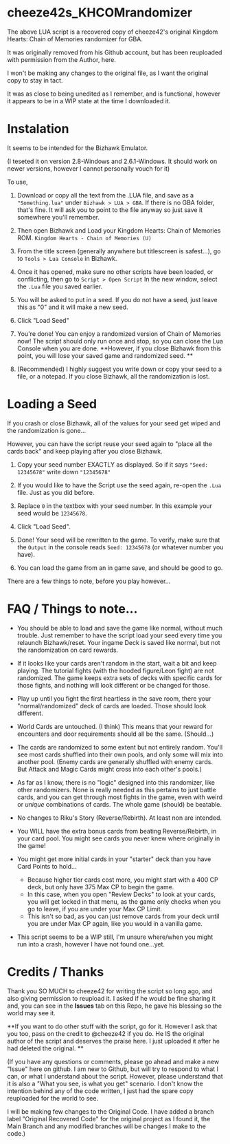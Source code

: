 # cheeze42s_KHCOMrandomizer
The above LUA script is a recovered copy of cheeze42's original Kingdom Hearts: Chain of Memories randomizer for GBA.

It was originally removed from his Github account, but has been reuploaded with permission from the Author, here.

I won't be making any changes to the original file, as I want the original copy to stay in tact. 

It was as close to being unedited as I remember, and is functional, however it appears to be in a WIP state at the time I downloaded it.

# Instalation 

It seems to be intended for the Bizhawk Emulator. 

(I teseted it on version 2.8-Windows and 2.6.1-Windows. It should work on newer versions, however I cannot personally vouch for it)

To use, 

1. Download or copy all the text from the .LUA file, and save as a `"Something.lua"` under `Bizhawk > LUA > GBA`.
  If there is no GBA folder, that's fine. It will ask you to point to the file anyway so just save it somewhere you'll remember.

2. Then open Bizhawk and Load your Kingdom Hearts: Chain of Memories ROM. `Kingdom Hearts - Chain of Memories (U)`

3. From the title screen (generally anywhere but titlescreen is safest...), go to `Tools > Lua Console` in Bizhawk.

4. Once it has opened, make sure no other scripts have been loaded, or conflicting, then go to `Script > Open Script` 
  In the new window, select the `.Lua` file you saved earlier. 
  
5. You will be asked to put in a seed. If you do not have a seed, just leave this as "0" and it will make a new seed.

6. Click "Load Seed"

7. You're done! You can enjoy a randomized version of Chain of Memories now! The script should only run once and stop, so you can close the Lua Console when you are done. **However, if you close Bizhawk from this point, you will lose your saved game and randomized seed. **

8. (Recommended) I highly suggest you write down or copy your seed to a file, or a notepad. If you close Bizhawk, all the randomization is lost.

# Loading a Seed 

If you crash or close Bizhawk, all of the values for your seed get wiped and the randomization is gone...

However, you can have the script reuse your seed again to "place all the cards back" and keep playing after you close Bizhawk. 

1. Copy your seed number EXACTLY as displayed. So if it says `"Seed: 12345678"` write down `"12345678"`

2. If you would like to have the Script use the seed again, re-open the `.Lua` file. Just as you did before.
  
3. Replace `0` in the textbox with your seed number. In this example your seed would be `12345678`.

4. Click "Load Seed".

5. Done! Your seed will be rewritten to the game. To verify, make sure that the `Output` in the console reads `Seed: 12345678` (or whatever number you have).

6. You can load the game from an in game save, and should be good to go. 

There are a few things to note, before you play however...

# FAQ / Things to note...

* You should be able to load and save the game like normal, without much trouble. Just remember to have the script load your seed every time you relaunch Bizhawk/reset. Your ingame Deck is saved like normal, but not the randomization on card rewards. 

* If it looks like your cards aren't random in the start, wait a bit and keep playing. The tutorial fights (with the hooded figure/Leon fight) are not randomized. The game keeps extra sets of decks with specific cards for those fights, and nothing will look different or be changed for those.

* Play up until you fight the first heartless in the save room, there your "normal/randomized" deck of cards are loaded. Those should look different.

* World Cards are untouched. (I think)
  This means that your reward for encounters and door requirements should all be the same. (Should...)
  
* The cards are randomized to some extent but not entirely random. You'll see most cards shuffled into their own pools, and only some will mix into another pool. (Enemy cards are generally shuffled with enemy cards. But Attack and Magic Cards might cross into each other's pools.)

* As far as I know, there is no "logic" designed into this randomizer, like other randomizers. None is really needed as this pertains to just battle cards, and you can get through most fights in the game, even with weird or *unique* combinations of cards. The whole game (should) be beatable. 

* No changes to Riku's Story (Reverse/Rebirth). At least non are intended. 

* You WILL have the extra bonus cards from beating Reverse/Rebirth, in your card pool. You might see cards you never knew where originally in the game!

* You might get more initial cards in your "starter" deck than you have Card Points to hold...
  * Because higher tier cards cost more, you might start with a 400 CP deck, but only have 375 Max CP to begin the game.
  * In this case, when you open "Review Decks" to look at your cards, you will get locked in that menu, as the game only checks when you go to leave, if you are under your Max CP Limit. 
  * This isn't so bad, as you can just remove cards from your deck until you are under Max CP again, like you would in a vanilla game.
  
* This script seems to be a WIP still, I'm unsure where/when you might run into a crash, however I have not found one...yet. 

# Credits / Thanks

Thank you SO MUCH to cheeze42 for writing the script so long ago, and also giving permission to reupload it. 
I asked if he would be fine sharing it and, you can see in the **Issues** tab on this Repo, he gave his blessing so the world may see it. 

**If you want to do other stuff with the script, go for it. However I ask that you too, pass on the credit to @cheeze42 if you do. 
He IS the original author of the script and deserves the praise here. I just uploaded it after he had deleted the original. ** 

(If you have any questions or comments, please go ahead and make a new "Issue" here on github. I am new to Github, but will try to respond to what I can, or what I understand about the script. However, please understand that it is also a "What you see, is what you get" scenario. I don't know the intention behind any of the code written, I just had the spare copy reuploaded for the world to see.

I will be making few changes to the Original Code. I have added a branch label "Original Recovered Code" for the original project as I found it, the Main Branch and any modified branches will be changes I make to the code.) 


